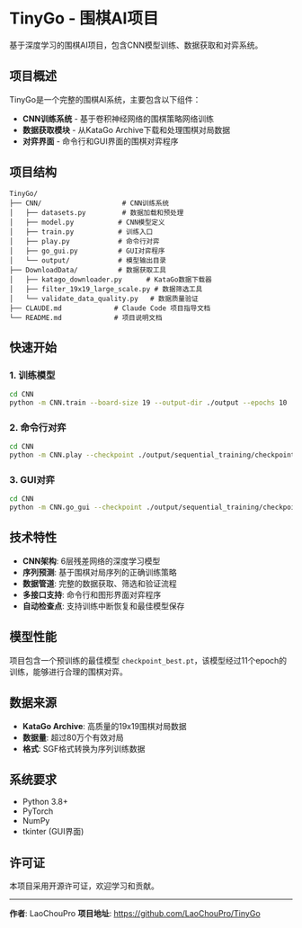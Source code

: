 # TinyGo - 围棋AI项目

基于深度学习的围棋AI项目，包含CNN模型训练、数据获取和对弈系统。

## 项目概述

TinyGo是一个完整的围棋AI系统，主要包含以下组件：

- **CNN训练系统** - 基于卷积神经网络的围棋策略网络训练
- **数据获取模块** - 从KataGo Archive下载和处理围棋对局数据
- **对弈界面** - 命令行和GUI界面的围棋对弈程序

## 项目结构

```
TinyGo/
├── CNN/                    # CNN训练系统
│   ├── datasets.py         # 数据加载和预处理
│   ├── model.py           # CNN模型定义
│   ├── train.py           # 训练入口
│   ├── play.py            # 命令行对弈
│   ├── go_gui.py          # GUI对弈程序
│   └── output/            # 模型输出目录
├── DownloadData/          # 数据获取工具
│   ├── katago_downloader.py      # KataGo数据下载器
│   ├── filter_19x19_large_scale.py # 数据筛选工具
│   └── validate_data_quality.py   # 数据质量验证
├── CLAUDE.md             # Claude Code 项目指导文档
└── README.md             # 项目说明文档
```

## 快速开始

### 1. 训练模型

```bash
cd CNN
python -m CNN.train --board-size 19 --output-dir ./output --epochs 10
```

### 2. 命令行对弈

```bash
cd CNN
python -m CNN.play --checkpoint ./output/sequential_training/checkpoint_best.pt
```

### 3. GUI对弈

```bash
cd CNN
python -m CNN.go_gui --checkpoint ./output/sequential_training/checkpoint_best.pt
```

## 技术特性

- **CNN架构**: 6层残差网络的深度学习模型
- **序列预测**: 基于围棋对局序列的正确训练策略
- **数据管道**: 完整的数据获取、筛选和验证流程
- **多接口支持**: 命令行和图形界面对弈程序
- **自动检查点**: 支持训练中断恢复和最佳模型保存

## 模型性能

项目包含一个预训练的最佳模型 `checkpoint_best.pt`，该模型经过11个epoch的训练，能够进行合理的围棋对弈。

## 数据来源

- **KataGo Archive**: 高质量的19x19围棋对局数据
- **数据量**: 超过80万个有效对局
- **格式**: SGF格式转换为序列训练数据

## 系统要求

- Python 3.8+
- PyTorch
- NumPy
- tkinter (GUI界面)

## 许可证

本项目采用开源许可证，欢迎学习和贡献。

---

**作者**: LaoChouPro
**项目地址**: https://github.com/LaoChouPro/TinyGo